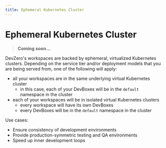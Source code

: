 ```yaml
---
title: Ephemeral Kubernetes Cluster
---
```

# Ephemeral Kubernetes Cluster

> **Coming soon...**

DevZero's workspaces are backed by ephemeral, virtualized Kubernetes clusters. Depending on the service tier and/or deployment models that you are being served from, one of the following will apply:

* all your workspaces are in the same underlying virtual Kubernetes cluster
  * in this case, each of your DevBoxes will be in the `default` namespace in the cluster
* each of your workspaces will be in isolated virtual Kubernetes clusters
  * every workspace will have its own DevBoxes
  * every DevBoxes will be in the `default` namespace in the cluster

Use cases:

* Ensure consistency of development environments
* Provide production-symmetric testing and QA environments
* Speed up inner development loops
